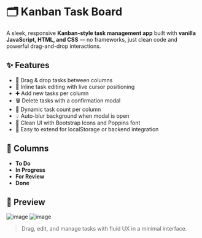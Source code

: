 # 🗂️ Kanban Task Board

A sleek, responsive **Kanban-style task management app** built with **vanilla JavaScript, HTML, and CSS** — no frameworks, just clean code and powerful drag-and-drop interactions.

## ✨ Features

- 🔀 Drag & drop tasks between columns
- 📝 Inline task editing with live cursor positioning
- ➕ Add new tasks per column
- 🗑️ Delete tasks with a confirmation modal
- 🔢 Dynamic task count per column
- 💡 Auto-blur background when modal is open
- 🎨 Clean UI with Bootstrap Icons and Poppins font
- 💾 Easy to extend for localStorage or backend integration

## 📂 Columns

- **To Do**
- **In Progress**
- **For Review**
- **Done**

## 📸 Preview
![image](https://github.com/user-attachments/assets/bc585182-4533-476e-b527-3a99ce596288)
![image](https://github.com/user-attachments/assets/b9fb7721-d5e6-4f30-8019-38ca14139ff3)



> Drag, edit, and manage tasks with fluid UX in a minimal interface.

